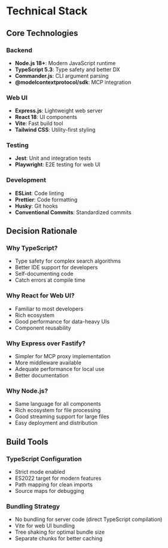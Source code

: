 # Technical Stack

## Core Technologies

### Backend
- **Node.js 18+**: Modern JavaScript runtime
- **TypeScript 5.3**: Type safety and better DX
- **Commander.js**: CLI argument parsing
- **@modelcontextprotocol/sdk**: MCP integration

### Web UI
- **Express.js**: Lightweight web server
- **React 18**: UI components
- **Vite**: Fast build tool
- **Tailwind CSS**: Utility-first styling

### Testing
- **Jest**: Unit and integration tests
- **Playwright**: E2E testing for web UI

### Development
- **ESLint**: Code linting
- **Prettier**: Code formatting
- **Husky**: Git hooks
- **Conventional Commits**: Standardized commits

## Decision Rationale

### Why TypeScript?
- Type safety for complex search algorithms
- Better IDE support for developers
- Self-documenting code
- Catch errors at compile time

### Why React for Web UI?
- Familiar to most developers
- Rich ecosystem
- Good performance for data-heavy UIs
- Component reusability

### Why Express over Fastify?
- Simpler for MCP proxy implementation
- More middleware available
- Adequate performance for local use
- Better documentation

### Why Node.js?
- Same language for all components
- Rich ecosystem for file processing
- Good streaming support for large files
- Easy deployment and distribution

## Build Tools

### TypeScript Configuration
- Strict mode enabled
- ES2022 target for modern features
- Path mapping for clean imports
- Source maps for debugging

### Bundling Strategy
- No bundling for server code (direct TypeScript compilation)
- Vite for web UI bundling
- Tree shaking for optimal bundle size
- Separate chunks for better caching